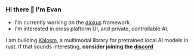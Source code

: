 ### Hi there 👋 I'm Evan

- I'm currently working on the [dioxus](https://github.com/dioxuslabs) framework.
- I'm interested in cross plaftorm UI, and private, controllable AI.

I am building [Kalosm](https://floneum.com/kalosm), a multimodal library for pretrained local AI models in rust. If that sounds interesting, **consider joining the [discord](https://discord.gg/dQdmhuB8q5)**
